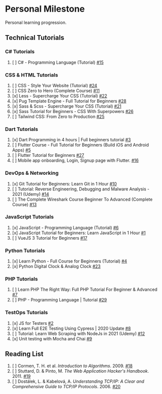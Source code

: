 # Personal Milestone

Personal learning progression.

## Technical Tutorials

### **C# Tutorials**

1. [ ] C# - Programming Language (Tutorial) [#15](https://github.com/SyafiqHadzir/Personal-Milestone/issues/15)

### **CSS & HTML Tutorials**

1. [ ] CSS - Style Your Website (Tutorial) [#24](https://github.com/SyafiqHadzir/Personal-Milestone/issues/24)
2. [ ] CSS Zero to Hero (Complete Course) [#11](https://github.com/SyafiqHadzir/Personal-Milestone/issues/11)
3. [x] Less - Supercharge Your CSS (Tutorial) [#22](https://github.com/SyafiqHadzir/Personal-Milestone/issues/22)
4. [x] Pug Template Engine - Full Tutorial for Beginners [#28](https://github.com/SyafiqHadzir/Personal-Milestone/issues/28)
5. [x] Sass & Scss - Supercharge Your CSS (Tutorial) [#21](https://github.com/SyafiqHadzir/Personal-Milestone/issues/21)
6. [x] Sass Tutorial for Beginners - CSS With Superpowers [#26](https://github.com/SyafiqHadzir/Personal-Milestone/issues/26)
7. [ ] Tailwind CSS: From Zero to Production [#25](https://github.com/SyafiqHadzir/Personal-Milestone/issues/25)

### **Dart Tutorials**

1. [x] Dart Programming in 4 hours | Full beginners tutorial [#3](https://github.com/SyafiqHadzir/Personal-Milestone/issues/3)
2. [ ] Flutter Course - Full Tutorial for Beginners (Build iOS and Android Apps) [#5](https://github.com/SyafiqHadzir/Personal-Milestone/issues/5)
3. [ ] Flutter Tutorial for Beginners [#27](https://github.com/SyafiqHadzir/Personal-Milestone/issues/27)
4. [ ] Mobile app onboarding, Login, Signup page with Flutter. [#16](https://github.com/SyafiqHadzir/Personal-Milestone/issues/16)

### **DevOps & Networking**

1. [x] Git Tutorial for Beginners: Learn Git in 1 Hour [#10](https://github.com/SyafiqHadzir/Personal-Milestone/issues/10)
2. [ ] Tutorial: Reverse Engineering, Debugging and Malware Analysis - 2021 (Udemy) [#14](https://github.com/SyafiqHadzir/Personal-Milestone/issues/14)
3. [ ] The Complete Wireshark Course Beginner To Advanced (Complete Course) [#13](https://github.com/SyafiqHadzir/Personal-Milestone/issues/13)

### **JavaScript Tutorials**

1. [x] JavaScript - Programming Language (Tutorial) [#6](https://github.com/SyafiqHadzir/Personal-Milestone/issues/6)
2. [x] JavaScript Tutorial for Beginners: Learn JavaScript in 1 Hour [#1](https://github.com/SyafiqHadzir/Personal-Milestone/issues/1)
3. [ ] VueJS 3 Tutorial for Beginners [#17](https://github.com/SyafiqHadzir/Personal-Milestone/issues/17)

### **Python Tutorials**

1. [x] Learn Python - Full Course for Beginners (Tutorial) [#4](https://github.com/SyafiqHadzir/Personal-Milestone/issues/4)
2. [x] Python Digital Clock & Analog Clock [#23](https://github.com/SyafiqHadzir/Personal-Milestone/issues/23)

### **PHP Tutorials**

1. [ ] Learn PHP The Right Way: Full PHP Tutorial For Beginner & Advanced [#7](https://github.com/SyafiqHadzir/Personal-Milestone/issues/7)
2. [ ] PHP - Programming Language | Tutorial [#29](https://github.com/SyafiqHadzir/Personal-Milestone/issues/29)

### **TestOps Tutorials**

1. [x] JS for Testers [#2](https://github.com/SyafiqHadzir/Personal-Milestone/issues/2)
2. [x] Learn Full E2E Testing Using Cypress | 2020 Update [#8](https://github.com/SyafiqHadzir/Personal-Milestone/issues/8)
3. [ ] Tutorial: Learn Web Scraping with NodeJs in 2021 (Udemy) [#12](https://github.com/SyafiqHadzir/Personal-Milestone/issues/12)
4. [x] Unit testing with Mocha and Chai [#9](https://github.com/SyafiqHadzir/Personal-Milestone/issues/9)

## Reading List

1. [ ] Cormen, T. H. et al. _Introduction to Algorithms_. 2009. [#18](https://github.com/SyafiqHadzir/Personal-Milestone/issues/18)
2. [ ] Stuttard, D. & Pinto, M. _The Web Application Hacker's Handbook_. 2011. [#19](https://github.com/SyafiqHadzir/Personal-Milestone/issues/19)
3. [ ] Dostálek, L. & Kabelová, A. _Understanding TCP/IP: A Clear and Comprehensive Guide to TCP/IP Protocols_. 2006. [#20](https://github.com/SyafiqHadzir/Personal-Milestone/issues/20)
